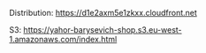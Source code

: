 Distribution: https://d1e2axm5e1zkxx.cloudfront.net

S3: https://yahor-barysevich-shop.s3.eu-west-1.amazonaws.com/index.html
